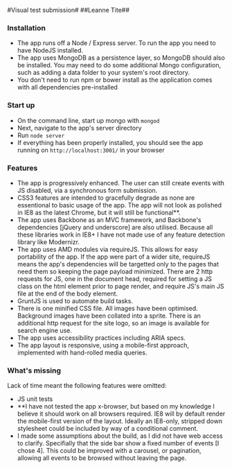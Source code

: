 #Visual test submission#
##Leanne Tite##

### Installation ###
- The app runs off a Node / Express server. To run the app you need to have NodeJS installed.
- The app uses MongoDB as a persistence layer, so MongoDB should also be installed. You may need to do some additional Mongo configuration, such as adding a data folder to your system's root directory.
- You don't need to run npm or bower install as the application comes with all dependencies pre-installed


### Start up ###
- On the command line, start up mongo with ```mongod```
- Next, navigate to the app's server directory
- Run ```node server```
- If everything has been properly installed, you should see the app running on ```http://localhost:3001/``` in your browser


### Features ###
- The app is progressively enhanced. The user can still create events with JS disabled, via a synchronous form submission.
- CSS3 features are intended to gracefully degrade as none are essentional to basic usage of the app. The app will not look as polished in IE8 as the latest Chrome, but it will still be functional**.
- The app uses Backbone as an MVC framework, and Backbone's dependencies [jQuery and underscore] are also utilised. Because all these libraries work in IE8+ I have not made use of any feature detection library like Modernizr.
- The app uses AMD modules via requireJS. This allows for easy portability of the app. If the app were part of a wider site, requireJS means the app's dependencies will be targetted only to the pages that need them so keeping the page payload minimized. There are 2 http requests for JS, one in the document head, required for setting a JS class on the html element prior to page render, and require JS's main JS file at the end of the body element.
- GruntJS is used to automate build tasks.
- There is one minified CSS file. All images have been optimised. Background images have been collated into a sprite. There is an additional http request for the site logo, so an image is available for search engine use.
- The app uses accessibility practices including ARIA specs.
- The app layout is responsive, using a mobile-first approach, implemented with hand-rolled media queries.

### What's missing ###
Lack of time meant the following features were omitted:
- JS unit tests
- **I have not tested the app x-browser, but based on my knowledge I believe it should work on all browsers required. IE8 will by default render the mobile-first version of the layout. Ideally an IE8-only, stripped down stylesheet could be included by way of a conditional comment.
- I made some assumptions about the build, as I did not have web access to clarify. Specifially that the side bar show a fixed number of events [I chose 4]. This could be improved with a carousel, or pagination, allowing all events to be browsed without leaving the page.

